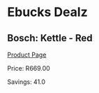 
# Ebucks Dealz
## Bosch: Kettle - Red
[Product Page](https://www.ebucks.com/web/shop/productSelected.do?prodId=1155334177&catId=704985963)

Price: R669.00

Savings: 41.0


	